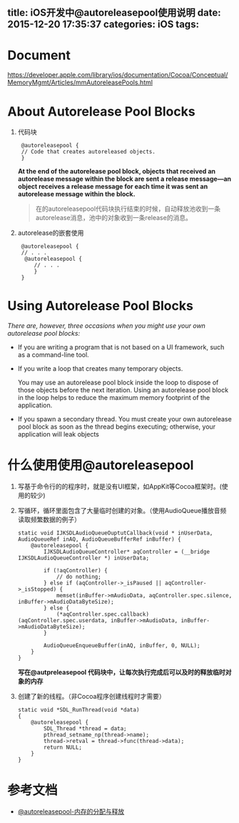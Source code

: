 title: iOS开发中@autoreleasepool使用说明
date: 2015-12-20 17:35:37
categories: iOS
tags:
---



# Document

https://developer.apple.com/library/ios/documentation/Cocoa/Conceptual/MemoryMgmt/Articles/mmAutoreleasePools.html

# About Autorelease Pool Blocks

1. 代码块


	
		@autoreleasepool {
	    // Code that creates autoreleased objects.
		}
	

	**At the end of the autorelease pool block, objects that received an autorelease message within the block are sent a release message—an object receives a release message for each time it was sent an autorelease message within the block.**

	
	> 在的autoreleasepool代码块执行结束的时候，自动释放池收到一条autorelease消息，池中的对象收到一条release的消息。
	
2. autorelease的嵌套使用

	
		@autoreleasepool {
    	// . . .
   		 @autoreleasepool {
        	// . . .
    		}
		}
	
	
# Using Autorelease Pool Blocks
	
*There are, however, three occasions when you might use your own autorelease pool blocks:*

- If you are writing a program that is not based on a UI framework, such as a command-line tool.

- If you write a loop that creates many temporary objects.

	You may use an autorelease pool block inside the loop to dispose of those objects before the next iteration. Using an autorelease pool block in the loop helps to reduce the maximum memory footprint of the application.

- If you spawn a secondary thread.
You must create your own autorelease pool block as soon as the thread begins executing; otherwise, your application will leak objects

# 什么使用使用@autoreleasepool



1. 写基于命令行的的程序时，就是没有UI框架，如AppKit等Cocoa框架时。(使用的较少)
2. 写循环，循环里面包含了大量临时创建的对象。（使用AudioQueue播放音频读取频繁数据的例子）

	``` 
	static void IJKSDLAudioQueueOuptutCallback(void * inUserData, AudioQueueRef inAQ, AudioQueueBufferRef inBuffer) {
	    @autoreleasepool {
	        IJKSDLAudioQueueController* aqController = (__bridge IJKSDLAudioQueueController *) inUserData;
	
	        if (!aqController) {
	            // do nothing;
	        } else if (aqController->_isPaused || aqController->_isStopped) {
	            memset(inBuffer->mAudioData, aqController.spec.silence, inBuffer->mAudioDataByteSize);
	        } else {
	            (*aqController.spec.callback)(aqController.spec.userdata, inBuffer->mAudioData, inBuffer->mAudioDataByteSize);
	        }
	
	        AudioQueueEnqueueBuffer(inAQ, inBuffer, 0, NULL);
	    }
	}
	```

	**写在@autpreleasepool 代码块中，让每次执行完成后可以及时的释放临时对象的内存**
3. 创建了新的线程。（非Cocoa程序创建线程时才需要）

	```
	static void *SDL_RunThread(void *data)
	{
	    @autoreleasepool {
	        SDL_Thread *thread = data;
	        pthread_setname_np(thread->name);
	        thread->retval = thread->func(thread->data);
	        return NULL;
	    }
	}
	```
	
# 参考文档

-  [@autoreleasepool-内存的分配与释放]( http://tutuge.me/2015/03/17/what-is-autoreleasepool/?utm_source=tuicool&utm_medium=referral)




  

  
	









